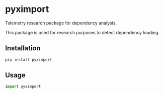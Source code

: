 # pyximport

Telemetry research package for dependency analysis.

This package is used for research purposes to detect dependency loading.

## Installation

```bash
pip install pyximport
```

## Usage

```python
import pyximport
```
